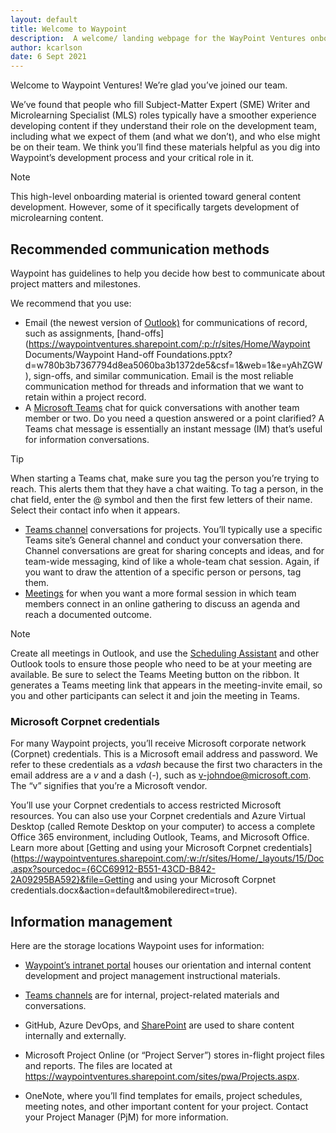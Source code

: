 ```yaml
---
layout: default
title: Welcome to Waypoint
description:  A welcome/ landing webpage for the WayPoint Ventures onboarding documentation website
author: kcarlson
date: 6 Sept 2021
---
```


Welcome to Waypoint Ventures! We’re glad you’ve joined our team. 

We’ve found that people who fill Subject-Matter Expert (SME) Writer and Microlearning Specialist (MLS) roles typically have a smoother experience developing content if they understand their role on the development team, including what we expect of them (and what we don’t), and who else might be on their team. We think you’ll find these materials helpful as you dig into Waypoint’s development process and your critical role in it. 

>[!Note]
>This high-level onboarding material is oriented toward general content development. However, some of it specifically targets development of microlearning content. 

## Recommended communication methods

Waypoint has guidelines to help you decide how best to communicate about project matters and milestones. 

We recommend that you use: 

- Email (the newest version of [Outlook)](https://support.microsoft.com/en-us/office/outlook-training-8a5b816d-9052-4190-a5eb-494512343cca) for communications of record, such as assignments, [hand-offs](https://waypointventures.sharepoint.com/:p:/r/sites/Home/Waypoint Documents/Waypoint Hand-off Foundations.pptx?d=w780b3b7367794d8ea5060ba3b1372de5&csf=1&web=1&e=yAhZGW), sign-offs, and similar communication. Email is the most reliable communication method for threads and information that we want to retain within a project record. 
- A [Microsoft Teams](https://support.microsoft.com/en-us/office/microsoft-teams-video-training-4f108e54-240b-4351-8084-b1089f0d21d7?ui=en-us&rs=en-us&ad=us) chat for quick conversations with another team member or two. Do you need a question answered or a point clarified? A Teams chat message is essentially an instant message (IM) that’s useful for information conversations. 

>[!Tip]
>When starting a Teams chat, make sure you tag the person you’re trying to reach. This alerts them that they have a chat waiting. To tag a person, in the chat field, enter the @ symbol and then the first few letters of their name. Select their contact info when it appears. 

- [Teams channel](https://support.microsoft.com/en-us/office/work-in-channels-99d33aaa-0743-47c6-a476-eb0a24abcb7e) conversations for projects. You’ll typically use a specific Teams site’s General channel and conduct your conversation there. Channel conversations are great for sharing concepts and ideas, and for team-wide messaging, kind of like a whole-team chat session. Again, if you want to draw the attention of a specific person or persons, tag them. 
- [Meetings](https://support.microsoft.com/en-us/office/meetings-in-teams-e0b0ae21-53ee-4462-a50d-ca9b9e217b67) for when you want a more formal session in which team members connect in an online gathering to discuss an agenda and reach a documented outcome. 

>[!Note]
>Create all meetings in Outlook, and use the [Scheduling Assistant](https://support.microsoft.com/en-us/office/use-the-scheduling-assistant-and-room-finder-for-meetings-in-outlook-2e00ac07-cef1-47c8-9b99-77372434d3fa) and other Outlook tools to ensure those people who need to be at your meeting are available. Be sure to select the Teams Meeting button on the ribbon. It generates a Teams meeting link that appears in the meeting-invite email, so you and other participants can select it and join the meeting in Teams. 

### Microsoft Corpnet credentials 

For many Waypoint projects, you’ll receive Microsoft corporate network (Corpnet) credentials. This is a Microsoft email address and password. We refer to these credentials as a *vdash* because the first two characters in the email address are a *v* and a dash (*-*), such as [v-johndoe@microsoft.com](mailto:v-johndoe@microsoft.com). The “v” signifies that you’re a Microsoft vendor. 

You’ll use your Corpnet credentials to access restricted Microsoft resources. You can also use your Corpnet credentials and Azure Virtual Desktop (called Remote Desktop on your computer) to access a complete Office 365 environment, including Outlook, Teams, and Microsoft Office. Learn more about [Getting and using your Microsoft Corpnet credentials](https://waypointventures.sharepoint.com/:w:/r/sites/Home/_layouts/15/Doc.aspx?sourcedoc={6CC69912-B551-43CD-B842-2A09295BA592}&file=Getting and using your Microsoft Corpnet credentials.docx&action=default&mobileredirect=true). 

## Information management

Here are the storage locations Waypoint uses for information: 

- [Waypoint’s intranet portal](https://waypointventures.sharepoint.com/sites/Home/SitePages/MS-Learn-microlearning.aspx) houses our orientation and internal content development and project management instructional materials. 

- [Teams channels](https://support.microsoft.com/en-us/office/work-in-channels-99d33aaa-0743-47c6-a476-eb0a24abcb7e) are for internal, project-related materials and conversations. 
- GitHub, Azure DevOps, and [SharePoint](https://support.microsoft.com/en-us/office/introduction-to-libraries-7d4221d9-8fb9-40d5-8441-2374c84b5e26) are used to share content internally and externally. 
- Microsoft Project Online (or “Project Server”) stores in-flight project files and reports. The files are located at https://waypointventures.sharepoint.com/sites/pwa/Projects.aspx. 
- OneNote, where you’ll find templates for emails, project schedules, meeting notes, and other important content for your project. Contact your Project Manager (PjM) for more information. 
